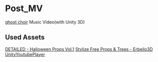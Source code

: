# Post_MV
 [ghost choir](https://youtu.be/kXF3VYYa5TI) Music Video(with Unity 3D)

## Used Assets
 [DETAILED - Halloween Props Vol.1](https://assetstore.unity.com/packages/3d/environments/fantasy/detailed-halloween-props-vol-1-236945)
 [Stylize Free Props & Trees - Erbeilo3D](https://assetstore.unity.com/packages/3d/environments/stylize-free-props-trees-erbeilo3d-237015#asset_quality)
 [UnityYoutubePlayer](https://github.com/iBicha/UnityYoutubePlayer)
